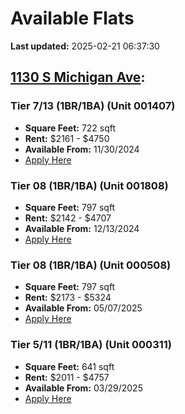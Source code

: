 # Available Flats

**Last updated:** 2025-02-21 06:37:30

## [1130 S Michigan Ave](https://1130smichigan.com/wp-json/floorplans/v1/available-units):
### Tier 7/13 (1BR/1BA) (Unit 001407)
- **Square Feet:** 722 sqft
- **Rent:** $2161 - $4750
- **Available From:** 11/30/2024
- [Apply Here](https://1130smichigan.securecafe.com/onlineleasing/eleven-thirty/oleapplication.aspx?stepname=RentalOptions&myOlePropertyId=638530&FloorPlanID=2321071&UnitID=11312674&header=1)

### Tier 08 (1BR/1BA) (Unit 001808)
- **Square Feet:** 797 sqft
- **Rent:** $2142 - $4707
- **Available From:** 12/13/2024
- [Apply Here](https://1130smichigan.securecafe.com/onlineleasing/eleven-thirty/oleapplication.aspx?stepname=RentalOptions&myOlePropertyId=638530&FloorPlanID=2321074&UnitID=11312891&header=1)

### Tier 08 (1BR/1BA) (Unit 000508)
- **Square Feet:** 797 sqft
- **Rent:** $2173 - $5324
- **Available From:** 05/07/2025
- [Apply Here](https://1130smichigan.securecafe.com/onlineleasing/eleven-thirty/oleapplication.aspx?stepname=RentalOptions&myOlePropertyId=638530&FloorPlanID=2321074&UnitID=11312939&header=1)

### Tier 5/11 (1BR/1BA) (Unit 000311)
- **Square Feet:** 641 sqft
- **Rent:** $2011 - $4757
- **Available From:** 03/29/2025
- [Apply Here](https://1130smichigan.securecafe.com/onlineleasing/eleven-thirty/oleapplication.aspx?stepname=RentalOptions&myOlePropertyId=638530&FloorPlanID=2321070&UnitID=11312586&header=1)

